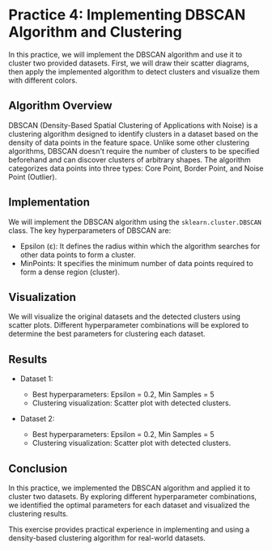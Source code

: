 # Practice 4: Implementing DBSCAN Algorithm and Clustering

In this practice, we will implement the DBSCAN algorithm and use it to cluster two provided datasets. First, we will draw their scatter diagrams, then apply the implemented algorithm to detect clusters and visualize them with different colors.

## Algorithm Overview

DBSCAN (Density-Based Spatial Clustering of Applications with Noise) is a clustering algorithm designed to identify clusters in a dataset based on the density of data points in the feature space. Unlike some other clustering algorithms, DBSCAN doesn't require the number of clusters to be specified beforehand and can discover clusters of arbitrary shapes. The algorithm categorizes data points into three types: Core Point, Border Point, and Noise Point (Outlier).

## Implementation

We will implement the DBSCAN algorithm using the `sklearn.cluster.DBSCAN` class. The key hyperparameters of DBSCAN are:
- Epsilon (ε): It defines the radius within which the algorithm searches for other data points to form a cluster.
- MinPoints: It specifies the minimum number of data points required to form a dense region (cluster).

## Visualization

We will visualize the original datasets and the detected clusters using scatter plots. Different hyperparameter combinations will be explored to determine the best parameters for clustering each dataset.

## Results

- Dataset 1:
    - Best hyperparameters: Epsilon = 0.2, Min Samples = 5
    - Clustering visualization: Scatter plot with detected clusters.

- Dataset 2:
    - Best hyperparameters: Epsilon = 0.2, Min Samples = 5
    - Clustering visualization: Scatter plot with detected clusters.

## Conclusion

In this practice, we implemented the DBSCAN algorithm and applied it to cluster two datasets. By exploring different hyperparameter combinations, we identified the optimal parameters for each dataset and visualized the clustering results.

This exercise provides practical experience in implementing and using a density-based clustering algorithm for real-world datasets.
